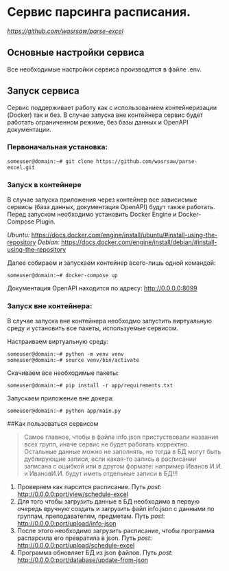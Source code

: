 # Сервис парсинга расписания. 
_https://github.com/wasrsaw/parse-excel_

## Основные настройки сервиса
Все необходимые настройки сервиса производятся в файле .env.

## Запуск сервиса
Сервис поддерживает работу как с использованием контейнеризации (Docker) так и без. В случае запуска вне контейнера сервис будет работать ограниченном режиме, без базы данных и OpenAPI документации. 

### Первоначальная установка:
```
someuser@domain:~# git clone https://github.com/wasrsaw/parse-excel.git
```
### Запуск в контейнере
В случае запуска приложения через контейнер все зависисмые сервисы (база данных, документация OpenAPI) будут также работать. 
Перед запуском необходимо установить Docker Engine и Docker-Compose Plugin.

*Ubuntu:* https://docs.docker.com/engine/install/ubuntu/#install-using-the-repository
*Debian:* https://docs.docker.com/engine/install/debian/#install-using-the-repository

Далее собираем и запускаем контейнер всего-лишь одной командой:
```
someuser@domain:~# docker-compose up
```

Документация OpenAPI находится по адресу: http://0.0.0.0:8099

### Запуск вне контейнера:
В случае запуска вне контейнера необходмо запустить виртуальную среду и установить все пакеты, используемые сервисом.

Настраиваем виртуальную среду:
```
someuser@domain:~# python -m venv venv
someuser@domain:~# source venv/bin/activate
```

Скачиваем все необходимые пакеты:
```
someuser@domain:~# pip install -r app/requirements.txt
```

Запускаем приложение вне докера:
```
someuser@domain:~# python app/main.py
```

##Как пользоваться сервисом
> Самое главное, чтобы в файле info.json пристуствовали названия всех групп, иначе  сервис не будет работать корректно. Остальные данные можно не заполнять, но тогда в  БД могут быть дублирующие записи, если какая-то запись в расписании записана с ошибкой или в другом формате: например Иванов И.И. и ИвановИ.И. будут иметь отдельные записи в БД!!!

1.	Проверяем как парсится расписание. 
  Путь *post*: http://0.0.0.0:port/view/schedule-excel
2.	Для того чтобы загрузить данные в БД необходимо в первую очередь вручную создать и загрузить файл info.json с данными по группам, преподавателям, предметам.
  Путь *post*: http://0.0.0.0:port/upload/info-json
4.	После этого необходимо загрузить расписание, чтобы программа распарсила его превратила в json. 
  Путь *post*: http://0.0.0.0:port/upload/schedule-excel
5.	Программа обновляет БД из json файлов. 
  Путь *post*: http://0.0.0.0:port/database/update-from-json

